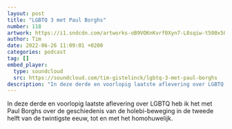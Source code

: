 ```yaml
---
layout: post
title: "LGBTQ 3 met Paul Borghs"
number: 118
artwork: https://i1.sndcdn.com/artworks-oB9VOKnKvrf0Xyn7-L8sqiw-t500x500.jpg
author: Tim
date: 2022-06-26 11:09:01 +0200
categories: podcast
tag: []
embed_player:
  type: soundcloud
  src: https://soundcloud.com/tim-gistelinck/lgbtq-3-met-paul-borghs
description: "In deze derde en voorlopig laatste aflevering over LGBTQ heb ik het met Paul Borghs over de geschiedenis van de holebi-beweging in de tweede helft van de twintigste eeuw, tot en met het homohuwelijk."
---
```

In deze derde en voorlopig laatste aflevering over LGBTQ heb ik het met Paul Borghs over de geschiedenis van de holebi-beweging in de tweede helft van de twintigste eeuw, tot en met het homohuwelijk.